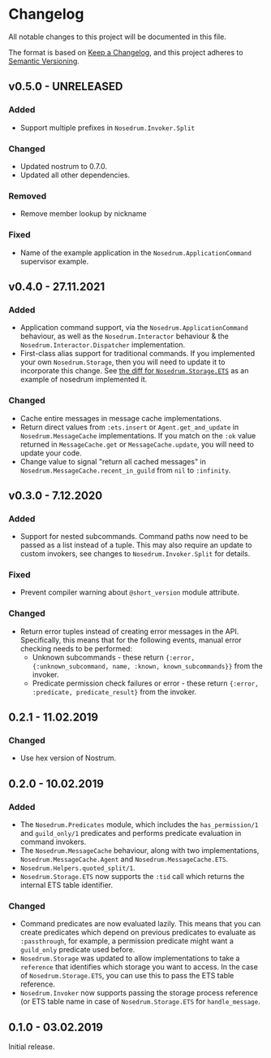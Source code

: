 # Changelog
All notable changes to this project will be documented in this file.

The format is based on [Keep a Changelog](https://keepachangelog.com/en/1.0.0/),
and this project adheres to [Semantic
Versioning](https://semver.org/spec/v2.0.0.html).

## v0.5.0 - UNRELEASED

### Added

- Support multiple prefixes in `Nosedrum.Invoker.Split`

### Changed

- Updated nostrum to 0.7.0.
- Updated all other dependencies.

### Removed

- Remove member lookup by nickname

### Fixed

- Name of the example application in the `Nosedrum.ApplicationCommand`
  supervisor example.


## v0.4.0 - 27.11.2021

### Added

- Application command support, via the `Nosedrum.ApplicationCommand` behaviour,
  as well as the `Nosedrum.Interactor` behaviour & the
  `Nosedrum.Interactor.Dispatcher` implementation.
- First-class alias support for traditional commands. If you implemented your
  own `Nosedrum.Storage`, then you will need to update it to incorporate this
  change. See [the diff for
  `Nosedrum.Storage.ETS`](https://github.com/jchristgit/nosedrum/commit/9debfa61fe787078ea2f2337dae9833a9608b477#diff-a464efb4145969295c7ab63ec6b50f734c2b3f45e32f12e5050eaeb4aea4679a)
  as an example of nosedrum implemented it.

### Changed

- Cache entire messages in message cache implementations.
- Return direct values from `:ets.insert` or `Agent.get_and_update` in
  `Nosedrum.MessageCache` implementations. If you match on the `:ok` value
  returned in `MessageCache.get` or `MessageCache.update`, you will need to
  update your code.
- Change value to signal "return all cached messages" in
  `Nosedrum.MessageCache.recent_in_guild` from `nil` to `:infinity`.


## v0.3.0 - 7.12.2020

### Added
- Support for nested subcommands. Command paths now need to be passed as a list
  instead of a tuple. This may also require an update to custom invokers, see
  changes to `Nosedrum.Invoker.Split` for details.

### Fixed
- Prevent compiler warning about `@short_version` module attribute.

### Changed
- Return error tuples instead of creating error messages in the API.
  Specifically, this means that for the following events, manual error checking
  needs to be performed:
  - Unknown subcommands - these return `{:error, {:unknown_subcommand, name,
    :known, known_subcommands}}` from the invoker.
  - Predicate permission check failures or error - these return `{:error,
    :predicate, predicate_result}` from the invoker.


## 0.2.1 - 11.02.2019
### Changed
- Use hex version of Nostrum.


## 0.2.0 - 10.02.2019
### Added
- The `Nosedrum.Predicates` module, which includes the `has_permission/1`
  and `guild_only/1` predicates and performs predicate evaluation in command
  invokers.
- The `Nosedrum.MessageCache` behaviour, along with two implementations,
  `Nosedrum.MessageCache.Agent` and `Nosedrum.MessageCache.ETS`.
- `Nosedrum.Helpers.quoted_split/1`.
- `Nosedrum.Storage.ETS` now supports the `:tid` call which returns the internal
  ETS table identifier.

### Changed
- Command predicates are now evaluated lazily. This means that you can create
  predicates which depend on previous predicates to evaluate as `:passthrough`,
  for example, a permission predicate might want a `guild_only` predicate used
  before.
- `Nosedrum.Storage` was updated to allow implementations to take a `reference`
  that identifies which storage you want to access. In the case of
  `Nosedrum.Storage.ETS`, you can use this to pass the ETS table reference.
- `Nosedrum.Invoker` now supports passing the storage process reference (or ETS
  table name in case of `Nosedrum.Storage.ETS` for `handle_message`.


## 0.1.0 - 03.02.2019
Initial release.

<!-- vim: set textwidth=80 ts=2 sw=2: -->
